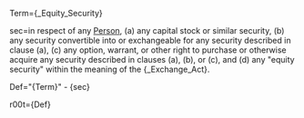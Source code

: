 Term={_Equity_Security}

sec=in respect of any <a href="#SPA.Def.Person.Def" class="definedterm">Person</a>, (a) any capital stock or similar security, (b) any security convertible into or exchangeable for any security described in clause (a), (c) any option, warrant, or other right to purchase or otherwise acquire any security described in clauses (a), (b), or (c), and (d) any "equity security" within the meaning of the {_Exchange_Act}.

Def="{Term}" - {sec}

r00t={Def}
